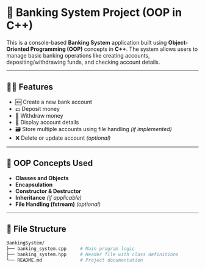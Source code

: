 # 🏦 Banking System Project (OOP in C++)

This is a console-based **Banking System** application built using **Object-Oriented Programming (OOP)** concepts in **C++**. The system allows users to manage basic banking operations like creating accounts, depositing/withdrawing funds, and checking account details.

---

## 👨‍💻 Features

- 🆕 Create a new bank account
- 💵 Deposit money
- 💸 Withdraw money
- 📄 Display account details
- 🗃️ Store multiple accounts using file handling *(if implemented)*
- ❌ Delete or update account *(optional)*

---

## 🧠 OOP Concepts Used

- **Classes and Objects**
- **Encapsulation**
- **Constructor & Destructor**
- **Inheritance** *(if applicable)*
- **File Handling (fstream)** *(optional)*

---

## 📁 File Structure

```bash
BankingSystem/
├── banking_system.cpp     # Main program logic
├── banking_system.hpp     # Header file with class definitions
└── README.md              # Project documentation

